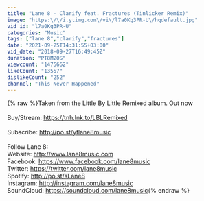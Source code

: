 ```yaml
---
title: "Lane 8 - Clarify feat. Fractures (Tinlicker Remix)"
image: "https:\/\/i.ytimg.com\/vi\/l7a0Kg3PR-U\/hqdefault.jpg"
vid_id: "l7a0Kg3PR-U"
categories: "Music"
tags: ["lane 8","clarify","fractures"]
date: "2021-09-25T14:31:55+03:00"
vid_date: "2018-09-27T16:49:45Z"
duration: "PT8M20S"
viewcount: "1475662"
likeCount: "13557"
dislikeCount: "252"
channel: "This Never Happened"
---
```

{% raw %}Taken from the Little By Little Remixed album. Out now<br /><br />Buy/Stream: <a rel="nofollow" target="blank" href="https://tnh.lnk.to/LBLRemixed">https://tnh.lnk.to/LBLRemixed</a><br /><br />Subscribe: <a rel="nofollow" target="blank" href="http://po.st/ytlane8music">http://po.st/ytlane8music</a><br /><br />Follow Lane 8:<br />Website: <a rel="nofollow" target="blank" href="http://www.lane8music.com">http://www.lane8music.com</a><br />Facebook: <a rel="nofollow" target="blank" href="https://www.facebook.com/lane8music">https://www.facebook.com/lane8music</a><br />Twitter: <a rel="nofollow" target="blank" href="https://twitter.com/lane8music">https://twitter.com/lane8music</a><br />Spotify: <a rel="nofollow" target="blank" href="http://po.st/sLane8">http://po.st/sLane8</a><br />Instagram: <a rel="nofollow" target="blank" href="http://instagram.com/lane8music">http://instagram.com/lane8music</a><br />SoundCloud: <a rel="nofollow" target="blank" href="https://soundcloud.com/lane8music">https://soundcloud.com/lane8music</a>{% endraw %}
